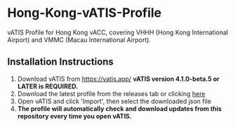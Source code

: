 # Hong-Kong-vATIS-Profile
vATIS Profile for Hong Kong vACC, covering VHHH (Hong Kong International Airport) and VMMC (Macau International Airport).

## Installation Instructions
1. Download vATIS from https://vatis.app/ **vATIS version 4.1.0-beta.5 or LATER is REQUIRED.**
2. Download the latest profile from the releases tab or clicking [here](https://raw.githubusercontent.com/vatsimhk/Hong-Kong-vATIS-Profile/refs/heads/main/vATIS%20Profile%20-%20Hong%20Kong%20FIR%20VHHK.json)
3. Open vATIS and click 'Import', then select the downloaded json file
4. **The profile will automatically check and download updates from this repository every time you open vATIS.**